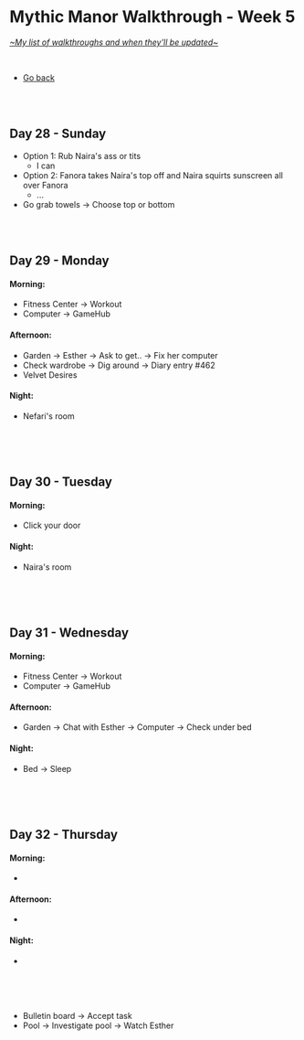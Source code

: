 # Mythic Manor Walkthrough - Week 5
[*\~My list of walkthroughs and when they'll be updated\~*](https://www.patreon.com/maimlain)

<br>

- [Go back](https://github.com/maim-lain/mythicmanor/blob/master/walkthrough.md)

<br>
<br>

## Day 28 - Sunday
- Option 1: Rub Naira's ass or tits
    - I can
- Option 2: Fanora takes Naira's top off and Naira squirts sunscreen all over Fanora
    - ...
- Go grab towels -> Choose top or bottom

<br>
<br>

## Day 29 - Monday
#### Morning:
- Fitness Center -> Workout
- Computer -> GameHub

#### Afternoon:
- Garden -> Esther -> Ask to get.. -> Fix her computer
- Check wardrobe -> Dig around -> Diary entry #462
- Velvet Desires

#### Night:
- Nefari's room

<br>
<br>
<br>

## Day 30 - Tuesday
#### Morning:
- Click your door

#### Night:
- Naira's room

<br>
<br>
<br>

## Day 31 - Wednesday
#### Morning:
- Fitness Center -> Workout
- Computer -> GameHub

#### Afternoon:
- Garden -> Chat with Esther -> Computer -> Check under bed

#### Night:
- Bed -> Sleep

<br>
<br>
<br>

## Day 32 - Thursday
#### Morning:
- 

#### Afternoon:
- 

#### Night:
- 

<br>
<br>
<br>


- Bulletin board -> Accept task
- Pool -> Investigate pool -> Watch Esther


<!---

- check Naira's diary after events
    - Garden -> Esther -> Ask to get.. -> Fix her computer
    - Check wardrobe -> Dig around -> Diary entry #4??    


- Fanora 12 - Afternoon - Sweet Treats | Talk to her, go with her.
- Nefari 12 - Afternoon - Library | Click on Aliza.
- Velle 12 - Afternoon - Velvet Desires | Talk to her.

- Esther 13 - Night - Her room | Visit her.
- Fanora 13 - Night - Her room | Visit her, hang out.
- Nefari 13 - Morning - Her room | Talk to her and select the right option. Afternoon - Cafe | Talk to Naira, ask for advice. Afternoon - Gym | Talk to Kaila, ask for advice. Morning - Her room | Talk to her and select the right option.
- Velle 13 - Afternoon - Mall>High Vibes | Enter the store.

- Naira 16 - Afternoon - Cafe | Talk to her, go with her.





- Esther 13 - 
- Fanora 13 - 
- Nefari 13 - 
- Velle 13 - 

## Day  - day
#### Morning:
- 

#### Afternoon:
- 

#### Night:
- 

<br>
<br>
<br>

- Naira Accessible room content | Naira’s diary (more entries as Naira levels up), Naira’s locked box. (Password for the box is in Diary entry #473 - “naira+[mc]” with “[mc]” being your character’s name). You may also use “naira+mc” if your name is not working.
- when esther is lvl 13 watch p in the morning
- Magic Lake -> Dock -> Look around (at night)

--->
